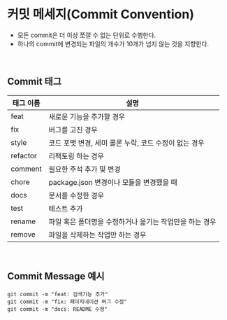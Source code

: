 # 커밋 메세지(Commit Convention)

- 모든 commit은 더 이상 쪼갤 수 없는 단위로 수행한다. 
- 하나의 commit에 변경되는 파일의 개수가 10개가 넘지 않는 것을 지향한다. 

<br>

## Commit 태그

| 태그 이름 | 설명 |
|------|----------------|
| feat | 새로운 기능을 추가할 경우 |
| fix | 버그를 고친 경우 |
| style | 코드 포맷 변경, 세미 콜론 누락, 코드 수정이 없는 경우 |
| refactor | 리팩토링 하는 경우 |
| comment | 필요한 주석 추가 및 변경 |
| chore | package.json 변경이나 모듈을 변경했을 때 |
| docs | 문서를 수정한 경우 |
| test | 테스트 추가 |
| rename | 파일 혹은 폴더명을 수정하거나 옮기는 작업만을 하는 경우 |
| remove | 파일을 삭제하는 작업만 하는 경우 |

<br>

## Commit Message 예시

```
git commit -m "feat: 검색기능 추가"
git commit -m "fix: 페이지네이션 버그 수정"
git commit -m "docs: README 수정"
```




